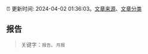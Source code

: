 :alarm_clock: 更新时间: 2024-04-02 01:36:03。[文章来源](/README.md)、[文章分类](/TAGS.md)

## 报告


> 关键字：`报告`、`月报`



